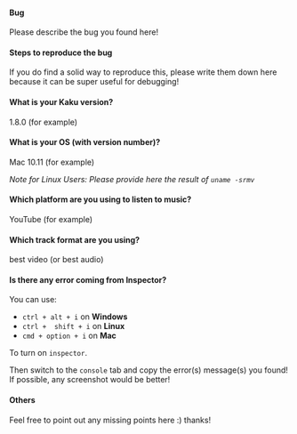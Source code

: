 #### Bug

Please describe the bug you found here!

#### Steps to reproduce the bug

If you do find a solid way to reproduce this, please write them down here because it can be super useful for debugging!

#### What is your Kaku version?

1.8.0 (for example)

#### What is your OS (with version number)?

Mac 10.11 (for example)

*Note for Linux Users: Please provide here the result of `uname -srmv`* 

#### Which platform are you using to listen to music?

YouTube (for example)

#### Which track format are you using?

best video (or best audio)

#### Is there any error coming from Inspector?

You can use:
* `ctrl + alt + i` on **Windows**
* `ctrl +  shift + i` on **Linux** 
* `cmd + option + i` on **Mac** 

To turn on `inspector`.

Then switch to the `console` tab and copy the error(s) message(s) you found! 
If possible, any screenshot would be better!

#### Others

Feel free to point out any missing points here :) thanks!
